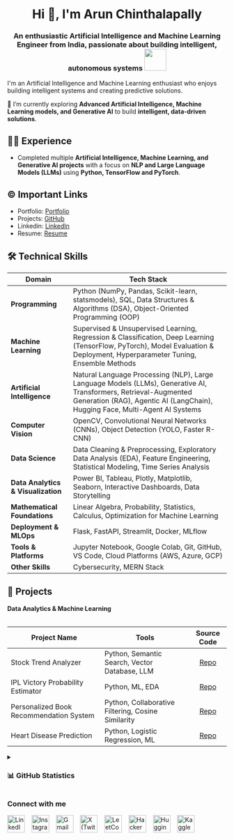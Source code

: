<h1 align="center">Hi 👋, I'm Arun Chinthalapally</h1>
<h3 align="center">An enthusiastic Artificial Intelligence and Machine Learning Engineer from India, passionate about building intelligent, autonomous systems  <img src="https://media.giphy.com/media/WUlplcMpOCEmTGBtBW/giphy.gif" width="50"></h3>

I'm an Artificial Intelligence and Machine Learning enthusiast who enjoys building intelligent systems and creating predictive solutions.

🌱 I’m currently exploring **Advanced Artificial Intelligence, Machine Learning models, and Generative AI** to build **intelligent, data-driven solutions**.



## 👩‍💻 Experience
- Completed multiple **Artificial Intelligence, Machine Learning, and Generative AI projects** with a focus on **NLP and Large Language Models (LLMs)** using **Python, TensorFlow and PyTorch**.

## ©️ Important Links
- Portfolio: [Portfolio](https://arun248-portfolio.vercel.app)
- Projects: [GitHub](https://github.com/arun-248)
- Linkedin: [LinkedIn](https://www.linkedin.com/in/arun-chinthalapally-7a254b256)
- Resume: [Resume](https://drive.google.com/file/d/14D2dQVwI1rFPAfFn2NVEbzPA1hM8eocj/view?usp=sharing)

## 🛠️ Technical Skills  

| Domain                        | Tech Stack                                                                                                                        |  
| ----------------------------- | --------------------------------------------------------------------------------------------------------------------------------- |  
| **Programming**               | Python (NumPy, Pandas, Scikit-learn, statsmodels), SQL, Data Structures & Algorithms (DSA), Object-Oriented Programming (OOP)     |  
| **Machine Learning**          | Supervised & Unsupervised Learning, Regression & Classification, Deep Learning (TensorFlow, PyTorch), Model Evaluation & Deployment, Hyperparameter Tuning, Ensemble Methods |  
| **Artificial Intelligence**   | Natural Language Processing (NLP), Large Language Models (LLMs), Generative AI, Transformers, Retrieval-Augmented Generation (RAG), Agentic AI (LangChain), Hugging Face, Multi-Agent AI Systems |  
| **Computer Vision**           | OpenCV, Convolutional Neural Networks (CNNs), Object Detection (YOLO, Faster R-CNN)                                               |  
| **Data Science**              | Data Cleaning & Preprocessing, Exploratory Data Analysis (EDA), Feature Engineering, Statistical Modeling, Time Series Analysis    |  
| **Data Analytics & Visualization** | Power BI, Tableau, Plotly, Matplotlib, Seaborn, Interactive Dashboards, Data Storytelling                                        |  
| **Mathematical Foundations**  | Linear Algebra, Probability, Statistics, Calculus, Optimization for Machine Learning                                               |  
| **Deployment & MLOps**        | Flask, FastAPI, Streamlit, Docker, MLflow                                                                                         |  
| **Tools & Platforms**         | Jupyter Notebook, Google Colab, Git, GitHub, VS Code, Cloud Platforms (AWS, Azure, GCP)                                           |  
| **Other Skills**              | Cybersecurity, MERN Stack                                                                                                         |  



## 🔭 Projects
<summary><b>Data Analytics & Machine Learning</b></summary>
<br/>

Project Name | Tools | Source Code | 
------- | --------- | :--------: | 
Stock Trend Analyzer | Python, Semantic Search, Vector Database, LLM | [Repo](https://github.com/arun-248/Stock-Trend-Analyzer.git)
IPL Victory Probability Estimator | Python, ML, EDA | [Repo](https://github.com/arun-248/ipl-victory-prediction-system.git)
Personalized Book Recommendation System | Python, Collaborative Filtering, Cosine Similarity | [Repo](https://github.com/arun-248/Personalized-Book-Recommender.git)
Heart Disease Prediction | Python, Logistic Regression, ML | [Repo](https://github.com/arun-248/Heart-Disease-Prediction.git)

<details>
<summary> <h3>📊 GitHub Statistics</h3> </summary>
<div align="left">

<p align="left">
  <img src="https://komarev.com/ghpvc/?username=arun-248&label=Profile%20views&color=0e75b6&style=flat" alt="arun-248" />
</p>

<p>
  <img align="left" src="https://github-readme-stats.vercel.app/api/top-langs?username=arun-248&show_icons=true&locale=en&layout=compact&theme=radical" alt="Top Languages" />
</p>

<p>&nbsp;
  <img align="center" src="https://github-readme-stats.vercel.app/api?username=arun-248&show_icons=true&locale=en&theme=radical" alt="GitHub Stats" />
</p>

<p>
  <img align="center" src="https://github-readme-streak-stats.herokuapp.com/?user=arun-248&theme=radical" alt="GitHub Streak" />
</p>

</div>
</details>


<h3 align="left">Connect with me</h3>
<p align="left">

  <a href="https://www.linkedin.com/in/arun-chinthalapally-7a254b256" target="_blank"><img alt="LinkedIn" width="40px" src="https://cdn-icons-png.flaticon.com/512/3536/3536505.png"></a> &nbsp;&nbsp;
  <a href="https://www.instagram.com/your-instagram/" target="_blank"><img alt="Instagram" width="40px" src="https://cdn-icons-png.flaticon.com/512/1384/1384063.png"></a> &nbsp;&nbsp;
  <a href="mailto:arunchinthalapally248@gmail.com" target="_blank"><img alt="Gmail" width="40px" src="https://cdn-icons-png.flaticon.com/512/5968/5968534.png"></a> &nbsp;&nbsp;
  <a href="https://x.com/Arun2484?s=08" target="_blank"><img alt="X (Twitter)" width="40px" src="https://cdn-icons-png.flaticon.com/512/5969/5969020.png"></a> &nbsp;&nbsp;
  <a href="https://leetcode.com/u/arun248/" target="_blank"><img alt="LeetCode" width="40px" src="https://upload.wikimedia.org/wikipedia/commons/1/19/LeetCode_logo_black.png"></a> &nbsp;&nbsp;
  <a href="https://www.hackerrank.com/profile/c_arun6278" target="_blank"><img alt="HackerRank" width="40px" src="https://upload.wikimedia.org/wikipedia/commons/4/40/HackerRank_Icon-1000px.png"></a> &nbsp;&nbsp;
  <a href="https://huggingface.co/arun2484" target="_blank"><img alt="Hugging Face" width="40px" src="https://huggingface.co/front/assets/huggingface_logo-noborder.svg"></a> &nbsp;&nbsp;
  <a href="https://www.kaggle.com/chinthalapallyarun" target="_blank"><img alt="Kaggle" width="40px" src="https://cdn-icons-png.flaticon.com/512/6124/6124995.png"></a> &nbsp;&nbsp;

</p>
